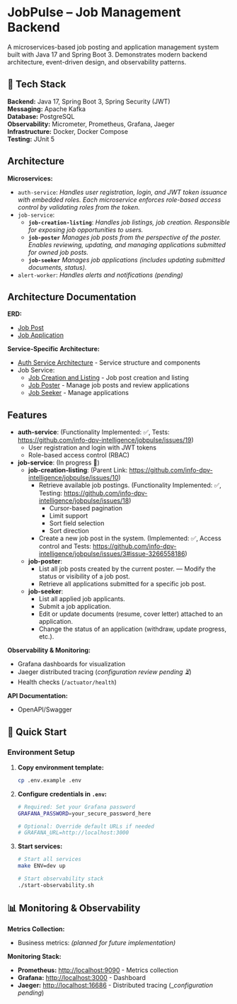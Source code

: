 # JobPulse – Job Management Backend

A microservices-based job posting and application management system built with Java 17 and Spring Boot 3. Demonstrates modern backend architecture, event-driven design, and observability patterns.

## 🚀 Tech Stack

**Backend:** Java 17, Spring Boot 3, Spring Security (JWT)  
**Messaging:** Apache Kafka  
**Database:** PostgreSQL  
**Observability:** Micrometer, Prometheus, Grafana, Jaeger  
**Infrastructure:** Docker, Docker Compose  
**Testing:** JUnit 5  

## Architecture

**Microservices:**
- `auth-service`:
   _Handles user registration, login, and JWT token issuance with embedded roles. Each microservice enforces role-based access control by validating roles from the token._
- `job-service`:
   - **`job-creation-listing`**:
      _Handles job listings, job creation. Responsible for exposing job opportunities to users._
   - **`job-poster`**
      _Manages job posts from the perspective of the poster. Enables reviewing, updating, and managing applications submitted for owned job posts._
   - **`job-seeker`**
      _Manages job applications (includes updating submitted documents, status)._
- `alert-worker`:
   _Handles alerts and notifications (pending)_

## Architecture Documentation
**ERD:**
- [Job Post](docs/job-service/database-design/job_post.puml)
- [Job Application](docs/job-service/database-design/job_application.puml)

**Service-Specific Architecture:**
- [Auth Service Architecture](docs/auth-service/auth-service.puml) - Service structure and components
- Job Service:
   - [Job Creation and Listing](docs/job-service/job-creation-listing/design.puml) - Job post creation and listing
   - [Job Poster](docs/job-service/job-poster/design.puml) - Manage job posts and review applications
   - [Job Seeker](docs/job-service/job-seeker/design.puml) - Manage applications

## Features
   - **auth-service**: (Functionality Implemented: ✅, Tests: https://github.com/info-dpv-intelligence/jobpulse/issues/19)
     - User registration and login with JWT tokens
     - Role-based access control (RBAC)
   - **job-service**: (In progress 🚧)
      - **job-creation-listing**: (Parent Link: https://github.com/info-dpv-intelligence/jobpulse/issues/10)
         - Retrieve available job postings. (Functionality Implemented: ✅, Testing: https://github.com/info-dpv-intelligence/jobpulse/issues/18)
           - Cursor-based pagination
            - Limit support
            - Sort field selection
            - Sort direction
         - Create a new job post in the system. (Implemented: ✅, Access control and Tests: https://github.com/info-dpv-intelligence/jobpulse/issues/3#issue-3266558186)
      - **job-poster**:
         - List all job posts created by the current poster.
         — Modify the status or visibility of a job post.
         - Retrieve all applications submitted for a specific job post.
      - **job-seeker**:
         - List all applied job applicants.
         - Submit a job application.
         - Edit or update documents (resume, cover letter) attached to an application.
         - Change the status of an application (withdraw, update progress, etc.).

**Observability & Monitoring:**
- Grafana dashboards for visualization
- Jaeger distributed tracing (_configuration review pending ⏳_)
- Health checks (`/actuator/health`) 

**API Documentation:**
- OpenAPI/Swagger

## 🔧 Quick Start

### Environment Setup
1. **Copy environment template:**
   ```bash
   cp .env.example .env
   ```

2. **Configure credentials in `.env`:**
   ```bash
   # Required: Set your Grafana password
   GRAFANA_PASSWORD=your_secure_password_here
   
   # Optional: Override default URLs if needed
   # GRAFANA_URL=http://localhost:3000
   ```

3. **Start services:**
   ```bash
   # Start all services
   make ENV=dev up

   # Start observability stack
   ./start-observability.sh
   ```

## 📊 Monitoring & Observability

**Metrics Collection:**
- Business metrics: *(planned for future implementation)*

**Monitoring Stack:**
- **Prometheus:** [http://localhost:9090](http://localhost:9090) - Metrics collection
- **Grafana:** [http://localhost:3000](http://localhost:3000) - Dashboard
- **Jaeger:** [http://localhost:16686](http://localhost:16686) - Distributed tracing (__configuration pending_)

